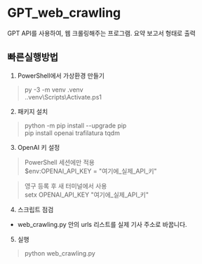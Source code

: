 # GPT_web_crawling
GPT API를 사용하여, 웹 크롤링해주는 프로그램. 요약 보고서 형태로 출력

## 빠른실행방법
1. PowerShell에서 가상환경 만들기
 > py -3 -m venv .venv  
 .\.venv\Scripts\Activate.ps1

2. 패키지 설치
 > python -m pip install --upgrade pip  
 pip install openai trafilatura tqdm

3. OpenAI 키 설정
 > PowerShell 세션에만 적용  
 $env:OPENAI_API_KEY = "여기에_실제_API_키"

 > 영구 등록 후 새 터미널에서 사용  
 setx OPENAI_API_KEY "여기에_실제_API_키"

4. 스크립트 점검
- web_crawling.py 안의 urls 리스트를 실제 기사 주소로 바꿉니다.

5. 실행
 > python web_crawling.py

